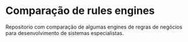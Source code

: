 # Comparação de rules engines

Repositorio com comparação de algumas engines de regras de negócios para desenvolvimento de sistemas especialistas.
